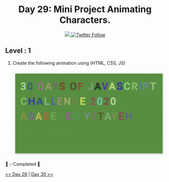 <div align="center">
  <h1> Day 29: Mini Project Animating Characters.</h1>
  <a class="header-badge" target="_blank" href="https://www.linkedin.com/in/manthan-ankolekar-597b07a8/">
  <img src="https://img.shields.io/badge/style--5eba00.svg?label=LinkedIn&logo=linkedin&style=social">
  </a>
  <a class="header-badge" target="_blank" href="https://twitter.com/manthan_ank">
  <img alt="Twitter Follow" src="https://img.shields.io/twitter/follow/manthan_ank?style=social">
  </a>
</div>

## Level : 1

1. Create the following animation using (HTML, CSS, JS)

    ![Slider](./../images/projects/dom_min_project_30DaysOfJavaScript_color_changing_day_9.1.gif)

🎉 ✅Completed 🎉

[<< Day 28](/Day28/Day28.md) | [Day 30 >>](/Day30/Day30.md)
